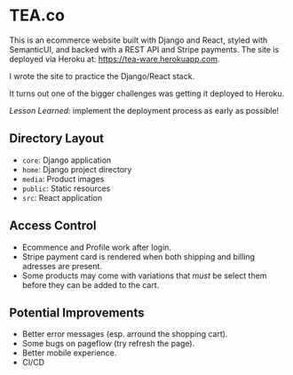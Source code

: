 # TEA.co

This is an ecommerce website built with Django and React, styled with SemanticUI, and backed with a REST API and Stripe payments.
The site is deployed via Heroku at: https://tea-ware.herokuapp.com.

I wrote the site to practice the Django/React stack.

It turns out one of the bigger challenges was getting it deployed to Heroku.

_Lesson Learned:_ implement the deployment process as early as possible!

## Directory Layout

- `core`: Django application
- `home`: Django project directory
- `media`: Product images
- `public`: Static resources
- `src`: React application

## Access Control
- Ecommence and Profile work after login.
- Stripe payment card is rendered when both shipping and billing adresses are present.
- Some products may come with variations that _must_ be select them before they can be added to the cart.

## Potential Improvements
- Better error messages (esp. arround the shopping cart).
- Some bugs on pageflow (try refresh the page).
- Better mobile experience.
- CI/CD